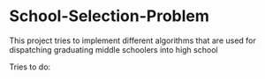 # School-Selection-Problem

This project tries to implement different algorithms that are used for dispatching graduating middle schoolers into high school

Tries to do:
